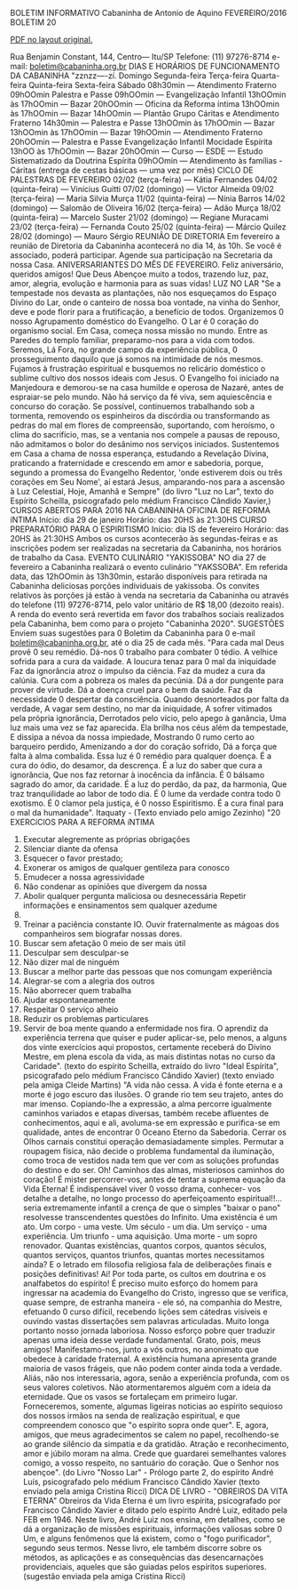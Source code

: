 BOLETIM INFORMATIVO 
Cabaninha de Antonio de Aquino 
FEVEREIRO/2016 
BOLETIM 20 

[PDF no layout original.](cabaninhaBoletim20.pdf)

Rua Benjamin Constant, 144, Centro— Itu/SP 
Telefone: (11) 97276-8714 
e-mail: boletim@cabaninha.org.br 
DIAS E HORÁRIOS DE FUNCIONAMENTO DA CABANINHA 
"zznzz—-zí. 
Domingo 
Segunda-feira 
Terça-feira 
Quarta-feira 
Quinta-feira 
Sexta-feira 
Sábado 
08h30min — Atendimento Fraterno 
09hOOmin Palestra e Passe 
09hOOmin — Evangelização Infantil 
13hOOmin às 17hOOmin — Bazar 
20hOOmin — Oficina da Reforma íntima 
13hOOmin às 17hOOmin — Bazar 
14hOOmin — Plantão Grupo Cáritas 
e Atendimento Fraterno 
14h30min — Palestra e Passe 
13hOOmin às 17hOOmin — Bazar 
13hOOmin às 17hOOmin — Bazar 
19hOOmin — Atendimento Fraterno 
20hOOmin — Palestra e Passe 
Evangelização Infantil 
Mocidade Espírita 
13hOO às 17hOOmin — Bazar 
20hOOmin — Curso — ESDE — Estudo Sistematizado 
da Doutrina Espírita 
09hOOmin — Atendimento às famílias - Cáritas 
(entrega de cestas básicas — uma vez por mês) 
CICLO DE PALESTRAS DE FEVEREIRO 
02/02 (terça-feira) — Kátia Fernandes 
04/02 (quinta-feira) — Vinícius Guitti 
07/02 (domingo) — Victor Almeida 
09/02 (terça-feira) — Maria Silvia Murça 
11/02 (quinta-feira) — Nínia Barros 
14/02 (domingo) — Salomão de Oliveira 
16/02 (terça-feira) — Adão Murça 
18/02 (quinta-feira) — Marcelo Suster 
21/02 (domingo) — Regiane Muracami 
23/02 (terça-feira) — Fernanda Couto 
25/02 (quinta-feira) — Márcio Quilez 
28/02 (domingo) — Mauro Sérgio 
REUNIÃO DE DIRETORIA 
Em fevereiro a reunião de Diretoria da Cabaninha acontecerá 
no dia 14, às 10h. Se você é associado, poderá participar. 
Agende sua participação na Secretaria da nossa Casa. 
ANIVERSARIANTES DO MÊS DE FEVEREIRO. Feliz aniversário, 
queridos amigos! Que Deus Abençoe muito a todos, trazendo 
luz, paz, amor, alegria, evolução e harmonia para as suas 
vidas! 
LUZ NO LAR 
"Se a tempestade nos devasta as plantações, não nos 
esqueçamos do Espaço Divino do Lar, onde o canteiro de 
nossa boa vontade, na vinha do Senhor, deve e pode florir 
para a frutificação, a benefício de todos. 
Organizemos 0 nosso Agrupamento doméstico do Evangelho. 
O Lar é 0 coração do organismo social. 
Em Casa, começa nossa missão no mundo. 
Entre as Paredes do templo familiar, preparamo-nos para a 
vida com todos. 
Seremos, Lá Fora, no grande campo da experiência pública, 0 
prosseguimento daquilo que já somos na intimidade de nós 
mesmos. 
Fujamos à frustração espiritual e busquemos no relicário 
doméstico o sublime cultivo dos nossos ideais com Jesus. 
O Evangelho foi iniciado na Manjedoura e demorou-se na casa 
humilde e operosa de Nazaré, antes de espraiar-se pelo 
mundo. 
Não há serviço da fé viva, sem aquiescência e concurso do 
coração. 
Se possível, continuemos trabalhando sob a tormenta, 
removendo os espinheiros da discórdia ou transformando as 
pedras do mal em flores de compreensão, suportando, com 
heroísmo, o clima do sacrifício, mas, se a ventania nos 
compele a pausas de repouso, não admitamos o bolor do 
desânimo nos serviços iniciados. 
Sustentemos em Casa a chama de nossa esperança, 
estudando a Revelação Divina, praticando a fraternidade e 
crescendo em amor e sabedoria, porque, segundo a promessa 
do Evangelho Redentor, 
'onde estiverem dois ou três 
corações em Seu Nome', aí estará Jesus, amparando-nos para 
a ascensão à Luz Celestial, Hoje, Amanhã e Sempre" 
(do livro "Luz no Lar", texto do Espírito Scheilla, psicografado 
pelo médium Francisco Cândido Xavier,) 
CURSOS ABERTOS PARA 2016 NA CABANINHA 
OFICINA DE REFORMA íNTlMA 
Início: dia 29 de janeiro 
Horário: das 20HS às 21:30HS 
CURSO PREPARATÓRIO PARA O ESPIRITISMO 
Início: dia IS de fevereiro 
Horário: das 20HS às 21:30HS 
Ambos os cursos acontecerão às segundas-feiras e as inscrições 
podem ser realizadas na secretaria da Cabaninha, nos horários 
de trabalho da Casa. 
EVENTO CULINÁRIO "YAKISSOBA" 
NO dia 27 de fevereiro a Cabaninha realizará o evento culinário 
"YAKSSOBA". Em referida data, das 12hOOmin às 13h30min, 
estarão disponíveis para retirada na Cabaninha deliciosas porções 
individuais de yakissoba. Os convites relativos às porções já estão 
à venda na secretaria da Cabaninha ou através do telefone (11) 
97276-8714, pelo valor unitário de R$ 18,00 (dezoito reais). 
A renda do evento será revertida em favor dos trabalhos sociais 
realizados pela Cabaninha, bem como para o projeto "Cabaninha 
2020". 
SUGESTÕES 
Enviem suas sugestões para 0 Boletim da Cabaninha para 0 e-mail 
boletim@cabaninha.org.br, até o dia 25 de cada mês. 
"Para cada mal Deus provê 0 seu remédio. 
Dá-nos 0 trabalho para combater 0 tédio. 
A velhice sofrida para a cura da vaidade. 
A loucura tenaz para 0 mal da iniquidade 
Faz da ignorância atroz o impulso da ciência. 
Faz da mudez a cura da calúnia. 
Cura com a pobreza os males da pecúnia. 
Dá a dor pungente para prover de virtude. 
Dá a doença cruel para o bem da saúde. 
Faz da necessidade 0 despertar da consciência. 
Quando desnorteados por falta da verdade, 
A vagar sem destino, no mar da iniquidade, 
A sofrer vitimados pela própria ignorância, 
Derrotados pelo vício, pelo apego à ganância, 
Uma luz mais uma vez se faz aparecida. 
Ela brilha nos céus além da tempestade, 
E dissipa a névoa da nossa impiedade, 
Mostrando 0 rumo certo ao barqueiro perdido, 
Amenizando a dor do coração sofrido, 
Dá a força que falta à alma combalida. 
Essa luz é 0 remédio para qualquer doença. 
É a cura do ódio, do desamor, da descrença. 
É a luz do saber que cura a ignorância, 
Que nos faz retornar à inocência da infância. 
É 0 bálsamo sagrado do amor, da caridade. 
É a luz do perdão, da paz, da harmonia, 
Que traz tranquilidade ao labor de todo dia. 
É 0 lume da verdade contra todo 0 exotismo. 
É 0 clamor pela justiça, é 0 nosso Espiritismo. 
É a cura final para o mal da humanidade". 
Itaquaty - (Texto enviado pelo amigo Zezinho) 
"20 EXERCíClOS PARA A REFORMA íNTlMA 
1. Executar alegremente as próprias obrigações 
2. Silenciar diante da ofensa 
3. Esquecer o favor prestado; 
4. Exonerar os amigos de qualquer gentileza para conosco 
5. Emudecer a nossa agressividade 
6. Não condenar as opiniões que divergem da nossa 
7. Abolir qualquer pergunta maliciosa ou desnecessária 
Repetir informações e ensinamentos sem qualquer azedume 
8. 
9. Treinar a paciência constante 
IO. Ouvir fraternalmente as mágoas dos companheiros sem 
biografar nossas dores. 
11. Buscar sem afetação 0 meio de ser mais útil 
12. Desculpar sem desculpar-se 
13. Não dizer mal de ninguém 
14. Buscar a melhor parte das pessoas que nos comungam 
experiência 
15. Alegrar-se com a alegria dos outros 
16. Não aborrecer quem trabalha 
17. Ajudar espontaneamente 
18. Respeitar 0 serviço alheio 
19. Reduzir os problemas particulares 
20. Servir de boa mente quando a enfermidade nos fira. 
O aprendiz da experiência terrena que quiser e puder aplicar-se, 
pelo menos, a alguns dos vinte exercícios aqui propostos, 
certamente receberá do Divino Mestre, em plena escola da 
vida, as mais distintas notas no curso da Caridade". 
(texto do espírito Scheilla, extraído do livro "Ideal Espírita", 
psicografado pelo médium Francisco Cândido Xavier) 
(texto enviado pela amiga Cleide Martins) 
"A vida não cessa. A vida é fonte eterna e a morte é jogo 
escuro das ilusões. O grande rio tem seu trajeto, antes do mar 
imenso. Copiando-lhe a expressão, a alma percorre 
igualmente caminhos variados e etapas diversas, também 
recebe afluentes de conhecimentos, aqui e ali, avoluma-se em 
expressão e purifica-se em qualidade, antes de encontrar 0 
Oceano Eterno da Sabedoria. 
Cerrar os Olhos carnais constitui operação demasiadamente 
simples. Permutar a roupagem física, não decide o problema 
fundamental da iluminação, como troca de vestidos nada tem 
que ver com as soluções profundas do destino e do ser. 
Oh! Caminhos das almas, misteriosos caminhos do coração! É 
mister percorrer-vos, antes de tentar a suprema equação da 
Vida Eterna! É indispensável viver 0 vosso drama, conhecer- 
vos detalhe a detalhe, no longo processo do aperfeiçoamento 
espiritual!!... seria extremamente infantil a crença de que o 
simples "baixar o pano" resolvesse transcendentes questões 
do Infinito. 
Uma existência é um ato. 
Um corpo - uma veste. 
Um século - um dia. 
Um serviço - uma experiência. 
Um triunfo - uma aquisição. 
Uma morte - um sopro renovador. 
Quantas existências, quantos corpos, quantos séculos, 
quantos serviços, quantos triunfos, quantas mortes 
necessitamos ainda? E o letrado em filosofia religiosa fala de 
deliberações finais e posições definitivas! Ai! Por toda parte, 
os cultos em doutrina e os analfabetos do espírito! É preciso 
muito esforço do homem para ingressar na academia do 
Evangelho do Cristo, ingresso que se verifica, quase sempre, 
de estranha maneira - ele só, na companhia do Mestre, 
efetuando 0 curso difícil, recebendo lições sem cátedras 
visíveis e ouvindo vastas dissertações sem palavras 
articuladas. Muito longa portanto nosso jornada laboriosa. 
Nosso esforço pobre quer traduzir apenas uma ideia desse 
verdade fundamental. Grato, pois, meus amigos! 
Manifestamo-nos, junto a vós outros, no anonimato que 
obedece à caridade fraternal. A existência humana apresenta 
grande maioria de vasos frágeis, que não podem conter ainda 
toda a verdade. Aliás, não nos interessaria, agora, senão a 
experiência profunda, com os seus valores coletivos. Não 
atormentaremos alguém com a ideia da eternidade. Que os 
vasos se fortaleçam em primeiro lugar. Forneceremos, 
somente, algumas ligeiras noticias ao espírito sequioso dos 
nossos irmãos na senda de realização espiritual, e que 
compreendem conosco que "o espírito sopra onde quer". E, 
agora, amigos, que meus agradecimentos se calem no papel, 
recolhendo-se ao grande silêncio da simpatia e da gratidão. 
Atração e reconhecimento, amor e júbilo moram na alma. 
Crede que guardarei semelhantes valores comigo, a vosso 
respeito, no santuário do coração. Que o Senhor nos 
abençoe". (do Livro "Nosso Lar" - Prólogo parte 2, do espírito 
André Luís, psicografado pelo médium Francisco Cândido 
Xavier (texto enviado pela amiga Cristina Ricci) 
DICA DE LIVRO - "OBREIROS DA VITA ETERNA" 
Obreiros da Vida Eterna é um livro espírita, psicografado por 
Francisco Cândido Xavier e ditado pelo espírito André Luiz, 
editado pela FEB em 1946. Neste livro, André Luiz nos ensina, 
em detalhes, como se dá a organização de missões espirituais, 
informações valiosas sobre 0 Um, e alguns fenômenos que lá 
existem, como o "fogo purificador", segundo seus termos. 
Nesse livro, ele também discorre sobre os métodos, as 
aplicações e as consequências das desencarnações 
providenciais, aqueles que são guiadas pelos espíritos 
superiores. (sugestão enviada pela amiga Cristina Ricci) 